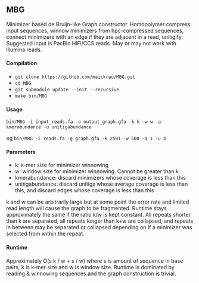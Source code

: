 ## MBG

Minimizer based de Bruijn-like Graph constructor. Homopolymer compress input sequences, winnow minimizers from hpc-compressed sequences, connect minimizers with an edge if they are adjacent in a read, unitigify. Suggested input is PacBio HiFi/CCS reads. May or may not work with Illumina reads.

#### Compilation

- `git clone https://github.com/maickrau/MBG.git`
- `cd MBG`
- `git submodule update --init --recursive`
- `make bin/MBG`

#### Usage

`bin/MBG -i input_reads.fa -o output_graph.gfa -k k -w w -a kmerabundance -u unitigabundance`

eg `bin/MBG -i reads.fa -g graph.gfa -k 2501 -w 500 -a 1 -u 3`

#### Parameters

- k: k-mer size for minimizer winnowing
- w: window size for minimizer winnowing. Cannot be greater than k
- kmerabundance: discard minimizers whose coverage is less than this
- unitigabundance: discard unitigs whose average coverage is less than this, and discard edges whose coverage is less than this

k and w can be arbitrarily large but at some point the error rate and limited read length will cause the graph to be fragmented. Runtime stays approximately the same if the ratio k/w is kept constant. All repeats shorter than k are separated, all repeats longer than k+w are collapsed, and repeats in between may be separated or collapsed depending on if a minimizer was selected from within the repeat.

#### Runtime

Approximately O(s k / w + s / w) where s is amount of sequence in base pairs, k is k-mer size and w is window size. Runtime is dominated by reading & winnowing sequences and the graph construction is trivial.
